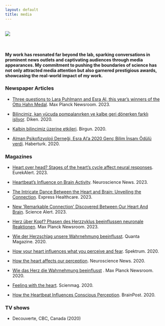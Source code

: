```yaml
---
layout: default
title: media
---
```


<br>
<div class="row">
  <div class="column">
    <a class='hover_image' href='#'>
       <img src="{{site.url}}/assets/images/heart-brain.png">
    </a>
  </div>
  <div class="column2">
     <br> <br> <br> <b> My work has resonated far beyond the lab, sparking conversations in prominent news outlets and captivating audiences through media appearances. My commitment to pushing the boundaries of science has not only attracted media attention but also garnered prestigious awards, showcasing the real-world impact of my work.</b>
  </div>
</div>


### Newspaper Articles

- [Three questions to Lara Puhlmann and Esra Al, this year’s winners of the Otto Hahn Medal][14]. Max Planck Newsroom. 2023.

- [Bilincimiz, kan vücuda pompalanırken ve kalbe geri dönerken farklı işliyor][9]. Diken. 2020.

- [Kalbin bilincimiz üzerine etkileri][10].	Birgun. 2020.

- [Alman Psikofizyoloji Derneği, Esra Al’a 2020 Genç Bilim İnsanı Ödülü verdi][11].	Haberturk. 2020.

### Magazines

- [Heart over head? Stages of the heart’s cycle affect neural responses][13]. EurekAlert. 2023.

- [Heartbeat’s Influence on Brain Activity][12]. Neuroscience News. 2023.

- [The Intricate Dance Between the Heart and Brain: Unveiling the Connection][15]. Express Healthcare. 2023.

- [New 'Remarkable Connection' Discovered Between Our Heart And Brain][1]. Science Alert. 2023.

- [Herz über Kopf? Phasen des Herzzyklus beeinflussen neuronale Reaktionen][2]. Max Planck Newsroom. 2023.

- [Wie der Herzschlag unsere Wahrnehmung beeinflusst][3]. Quanta Magazine. 2020.

- [How your heart influences what you perceive and fear][4]. Spektrum. 2020.

- [How the heart affects our perception][5]. Neuroscience News. 2020.

- [Wie das Herz die Wahrnehmung beeinflusst][6] . Max Planck Newsroom. 2020.

- [Feeling with the heart][7].	Scienmag. 2020.

- [How the Heartbeat Influences Conscious Perception][8].	BrainPost. 2020.


### TV shows

- Decouverte, CBC, Canada (2020)

[1]: https://www.sciencealert.com/new-remarkable-connection-discovered-between-our-heart-and-brain 
[2]: https://www.cbs.mpg.de/2198364/20231129
[3]: https://www.quantamagazine.org/how-your-heart-influences-what-you-perceive-and-fear-20200706/  
[4]: https://www.spektrum.de/news/wie-der-herzschlag-unsere-wahrnehmung-beeinflusst/1728194
[5]: https://neurosciencenews.com/perception-heart-16267/
[6]: https://www.mpg.de/wie-das-herz-die-wahrnehmung-beeinflusst
[7]: https://scienmag.com/feeling-with-the-heart/
[8]: https://www.brainpost.co/weekly-brainpost/2020/5/19/how-the-heartbeat-influences-conscious-perception
[9]: https://www.diken.com.tr/bilincimiz-kan-vucuda-pompalanirken-ve-kalbe-geri-donerken-farkli-isliyor/
[10]: https://www.birgun.net/haber/kalbin-bilincimiz-uzerine-etkileri-302784
[11]: https://www.haberturk.com/alman-psikofizyoloji-dernegi-esra-ala-2020-genc-bilim-insani-odulu-verdi-2928491
[12]: https://neurosciencenews.com/heartbeat-brain-activity-25282/
[13]: https://www.eurekalert.org/news-releases/1008806
[14]: https://www.cbs.mpg.de/2149474/20230621
[15]: https://www.expresshealthcaremgmt.com/news2/new-remarkable-connection-discovered-between-our-heart-and-brain/391870/#gsc.tab=0